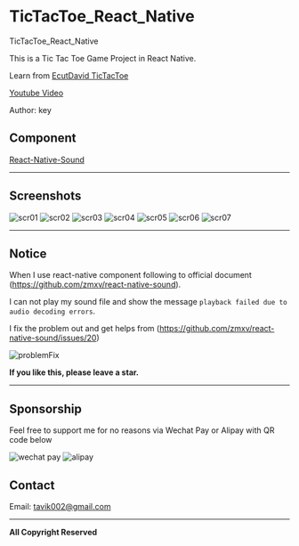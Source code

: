 # TicTacToe_React_Native

TicTacToe_React_Native

This is a Tic Tac Toe Game Project in React Native.

Learn from [EcutDavid TicTacToe](https://github.com/EcutDavid/react-native-tic-tac-toe)

[Youtube Video](https://www.youtube.com/watch?time_continue=3&v=_w7RcjvcSRs)


Author: key


## Component

[React-Native-Sound](https://github.com/zmxv/react-native-sound)


-----

## Screenshots

![scr01](https://github.com/tavik000/TicTacToe_React_Native/raw/master/Screenshots/scr01.png)
![scr02](https://github.com/tavik000/TicTacToe_React_Native/raw/master/Screenshots/scr02.png)
![scr03](https://github.com/tavik000/TicTacToe_React_Native/raw/master/Screenshots/scr03.png)
![scr04](https://github.com/tavik000/TicTacToe_React_Native/raw/master/Screenshots/scr04.png)
![scr05](https://github.com/tavik000/TicTacToe_React_Native/raw/master/Screenshots/scr05.png)
![scr06](https://github.com/tavik000/TicTacToe_React_Native/raw/master/Screenshots/scr06.png)
![scr07](https://github.com/tavik000/TicTacToe_React_Native/raw/master/Screenshots/scr07.png)

-----

## Notice
When I use react-native component following to official document (https://github.com/zmxv/react-native-sound).

I can not play my sound file and show the message `playback failed due to audio decoding errors`.

I fix the problem out and get helps from (https://github.com/zmxv/react-native-sound/issues/20)

![problemFix](https://github.com/tavik000/TicTacToe_React_Native/raw/master/Screenshots/sound_problem.png)


**If you like this, please leave a star.**

-----

## Sponsorship
Feel free to support me for no reasons via Wechat Pay or Alipay with QR code below



![wechat pay](https://github.com/tavik000/Self_Organizing_Map/raw/master/Screenshots/wechatpay.png)
![alipay](https://github.com/tavik000/Self_Organizing_Map/raw/master/Screenshots/alipay.jpg)




## Contact



Email:  tavik002@gmail.com

-----

**All Copyright Reserved**